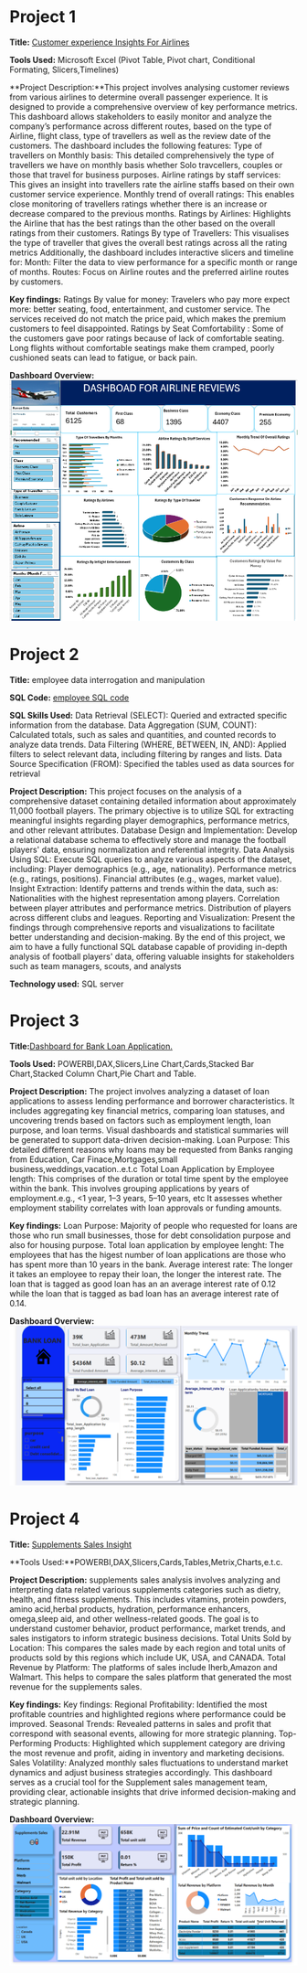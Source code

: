 # Project 1

**Title:** [Customer experience Insights For Airlines](https://github.com/Adorablesally/github.io/blob/main/Airline%20Review%20Project.xlsm)

**Tools Used:** Microsoft Excel (Pivot Table, Pivot chart, Conditional Formating, Slicers,Timelines)

**Project Description:**This project involves analysing customer reviews from various airlines to determine overall passenger experience. It is designed to provide a comprehensive overview of key performance metrics. This dashboard allows stakeholders to easily monitor and analyze the company’s performance across different routes, based on the type of Airline, flight class, type of travellers as well as the review date of the customers. The dashboard includes the following features:
Type of travellers on Monthly basis: This detailed comprehensively the type of travellers we have on monthly basis whether Solo travcellers, couples or those that travel for business purposes.
Airline ratings by staff services: This gives an insight into travellers rate the airline staffs based on their own customer service experience.
Monthly trend of overall ratings: This enables close monitoring of travellers ratings whether there is an increase or decrease compared to the previous months.
Ratings by Airlines: Highlights the Airline that has the best ratings than the other based on the overall ratings from their customers.
Ratings By type of Travellers: This visualises the type of traveller that gives the overall best ratings across all the rating metrics
Additionally, the dashboard includes interactive slicers and timeline for:
Month: Filter the data to view performance for a specific month or range of months.
Routes: Focus on Airline routes and the preferred airline routes by customers.


**Key findings:**
Ratings By value for money: Travelers who pay more expect more: better seating, food, entertainment, and customer service.
The services received do not match the price paid, which makes the premium customers to feel disappointed.
Ratings by Seat Comfortability : Some of the customers gave poor ratings because of lack of comfortable seating. Long flights without comfortable seatings make them cramped, poorly cushioned seats can lead to fatigue, or back pain.

**Dashboard Overview:**
![Airline](Airline.png)

# Project 2

**Title:**
employee data interrogation and manipulation

**SQL Code:**
[employee SQL code](https://github.com/Adorablesally/github.io/commit/4f8b6d02fc34e49018a5de5a8e912fd57ae41556)

**SQL Skills Used:**
Data Retrieval (SELECT): Queried and extracted specific information from the database.
Data Aggregation (SUM, COUNT): Calculated totals, such as sales and quantities, and counted records to analyze data trends.
Data Filtering (WHERE, BETWEEN, IN, AND): Applied filters to select relevant data, including filtering by ranges and lists.
Data Source Specification (FROM): Specified the tables used as data sources for retrieval
 

**Project Description:**
This project focuses on the analysis of a comprehensive dataset containing detailed information about approximately 11,000 football players. The primary objective is to utilize SQL for extracting meaningful insights regarding player demographics, performance metrics, and other relevant attributes.
Database Design and Implementation: Develop a relational database schema to effectively store and manage the football players' data, ensuring normalization and referential integrity.
Data Analysis Using SQL: Execute SQL queries to analyze various aspects of the dataset, including: Player demographics (e.g., age, nationality). Performance metrics (e.g., ratings, positions). Financial attributes (e.g., wages, market value).
Insight Extraction: Identify patterns and trends within the data, such as: Nationalities with the highest representation among players. Correlation between player attributes and performance metrics. Distribution of players across different clubs and leagues.
Reporting and Visualization: Present the findings through comprehensive reports and visualizations to facilitate better understanding and decision-making. By the end of this project, we aim to have a fully functional SQL database capable of providing in-depth analysis of football players' data, offering valuable insights for stakeholders such as team managers, scouts, and analysts
 
**Technology used:**
SQL server

# Project 3

**Title:**[Dashboard for Bank Loan Application.](https://github.com/Adorablesally/github.io/blob/main/loan.png)

**Tools Used:** POWERBI,DAX,Slicers,Line Chart,Cards,Stacked Bar Chart,Stacked Column Chart,Pie Chart and Table.

**Project Description:** The project involves analyzing a dataset of loan applications to assess lending performance and borrower characteristics. It includes aggregating key financial metrics, comparing loan statuses, and uncovering trends based on factors such as employment length, loan purpose, and loan terms. Visual dashboards and statistical summaries will be generated to support data-driven decision-making.
Loan Purpose: This detailed different reasons why loans may be requested from Banks ranging from Education, Car Finace,Mortgages,small business,weddings,vacation..e.t.c
Total Loan Application by Employee length: This comprises of the duration or total time spent by the employee within the bank. This involves grouping applications by years of employment.e.g., <1 year, 1–3 years, 5–10 years, etc It assesses whether employment stability correlates with loan approvals or funding amounts.

**Key findings:** 
Loan Purpose: Majority of people who requested for loans are those who run small businesses, those for debt consolidation purpose and also for housing purpose.
Total loan application by employee lenght: The employees that has the higest number of loan applications are those who has spent more than 10 years in the bank.
Average interest rate: The longer it takes an employee to repay their loan, the longer the interest rate. The loan that is tagged as good loan has an an average interest rate of 0.12 while the loan that is tagged as bad loan has an average interest rate of 0.14.

**Dashboard Overview:**
![Bank loan Application](loan.png)

# Project 4

**Title:** [Supplements Sales Insight](https://github.com/Adorablesally/github.io/blob/main/Supplements%20powerbi.pbix)

**Tools Used:**POWERBI,DAX,Slicers,Cards,Tables,Metrix,Charts,e.t.c.

**Project Description:** supplements sales analysis involves analyzing and interpreting data related various supplements categories such as  dietry, health, and fitness supplements. This includes vitamins, protein powders, amino acid,herbal products, hydration, performance enhancers, omega,sleep aid, and other wellness-related goods. The goal is to understand customer behavior, product performance, market trends, and sales instigators to inform strategic business decisions. Total Units Sold by Location: This compares the sales made by each region and total units of products sold  by this regions which include UK, USA, and CANADA.
Total Revenue by Platform: The platforms of sales include Iherb,Amazon and Walmart. This helps to compare the sales platform that generated the most revenue for the supplements sales.

**Key findings:** Key findings:
Regional Profitability: Identified the most profitable countries and highlighted regions where performance could be improved.
Seasonal Trends: Revealed patterns in sales and profit that correspond with seasonal events, allowing for more strategic planning.
Top-Performing Products: Highlighted which supplement category are driving the most revenue and profit, aiding in inventory and marketing decisions.
Sales Volatility: Analyzed monthly sales fluctuations to understand market dynamics and adjust business strategies accordingly.
This dashboard serves as a crucial tool for the Supplement sales management team, providing clear, actionable insights that drive informed decision-making and strategic planning.

**Dashboard Overview:**
![Supplements sales insight Dashboard](Supplement.png)



